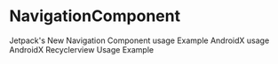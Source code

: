 # NavigationComponent
Jetpack's New Navigation Component usage Example
AndroidX usage
AndroidX Recyclerview Usage Example
